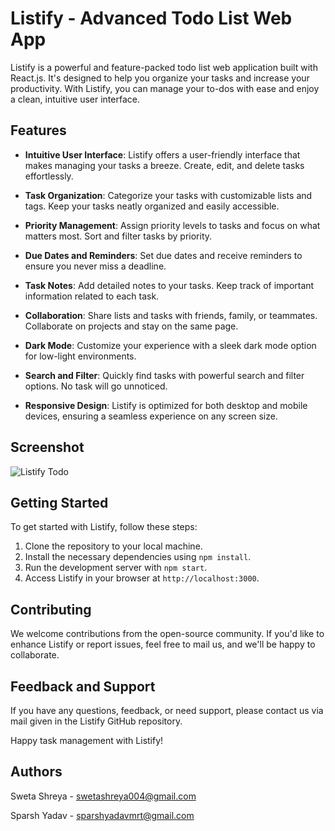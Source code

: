 # Listify - Advanced Todo List Web App


Listify is a powerful and feature-packed todo list web application built with React.js. It's designed to help you organize your tasks and increase your productivity. With Listify, you can manage your to-dos with ease and enjoy a clean, intuitive user interface.

## Features

- **Intuitive User Interface**: Listify offers a user-friendly interface that makes managing your tasks a breeze. Create, edit, and delete tasks effortlessly.

- **Task Organization**: Categorize your tasks with customizable lists and tags. Keep your tasks neatly organized and easily accessible.

- **Priority Management**: Assign priority levels to tasks and focus on what matters most. Sort and filter tasks by priority.

- **Due Dates and Reminders**: Set due dates and receive reminders to ensure you never miss a deadline.

- **Task Notes**: Add detailed notes to your tasks. Keep track of important information related to each task.

- **Collaboration**: Share lists and tasks with friends, family, or teammates. Collaborate on projects and stay on the same page.

- **Dark Mode**: Customize your experience with a sleek dark mode option for low-light environments.

- **Search and Filter**: Quickly find tasks with powerful search and filter options. No task will go unnoticed.

- **Responsive Design**: Listify is optimized for both desktop and mobile devices, ensuring a seamless experience on any screen size.

## Screenshot
![Listify Todo](https://github.com/sparshyadav/Listify/assets/96286051/1ea63bd4-f5ba-4adb-a91e-60d7de699e83)


## Getting Started

To get started with Listify, follow these steps:

1. Clone the repository to your local machine.
2. Install the necessary dependencies using `npm install`.
3. Run the development server with `npm start`.
4. Access Listify in your browser at `http://localhost:3000`.

## Contributing

We welcome contributions from the open-source community. If you'd like to enhance Listify or report issues, feel free to mail us, and we'll be happy to collaborate.

## Feedback and Support

If you have any questions, feedback, or need support, please contact us via mail given in the Listify GitHub repository.

Happy task management with Listify!

## Authors

Sweta Shreya - swetashreya004@gmail.com

Sparsh Yadav - sparshyadavmrt@gmail.com
